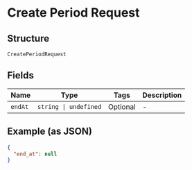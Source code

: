 
# Create Period Request

## Structure

`CreatePeriodRequest`

## Fields

| Name | Type | Tags | Description |
|  --- | --- | --- | --- |
| `endAt` | `string \| undefined` | Optional | - |

## Example (as JSON)

```json
{
  "end_at": null
}
```

